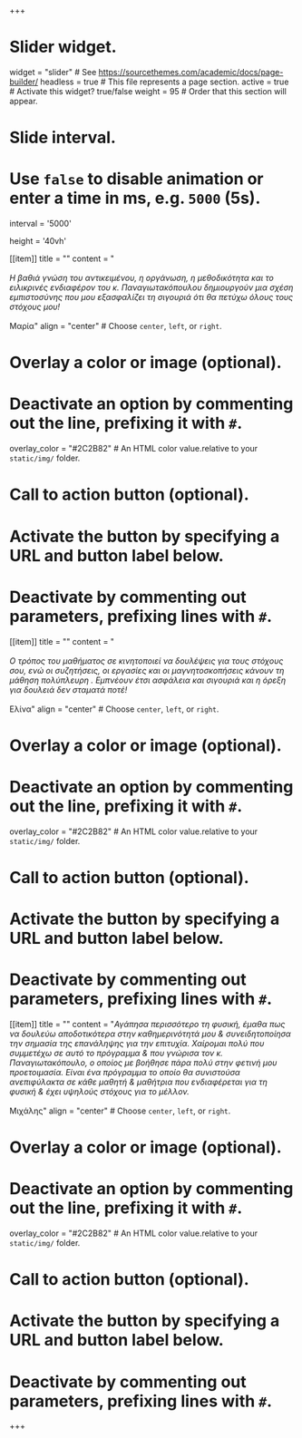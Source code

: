 +++
# Slider widget.
widget = "slider"  # See https://sourcethemes.com/academic/docs/page-builder/
headless = true  # This file represents a page section.
active = true  # Activate this widget? true/false
weight = 95  # Order that this section will appear.

# Slide interval.
# Use `false` to disable animation or enter a time in ms, e.g. `5000` (5s).
interval = '5000'

height = '40vh'


[[item]]
  title = ""
  content = "<br/><br/><i>Η βαθιά γνώση του αντικειμένου, η οργάνωση, η μεθοδικότητα και το ειλικρινές ενδιαφέρον του κ. Παναγιωτακόπουλου δημιουργούν μια σχέση εμπιστοσύνης που μου εξασφαλίζει τη σιγουριά ότι θα πετύχω όλους τους στόχους μου!</i><br/><br/>Μαρία"
  align = "center"  # Choose `center`, `left`, or `right`.

  # Overlay a color or image (optional).
  #   Deactivate an option by commenting out the line, prefixing it with `#`.
  overlay_color = "#2C2B82"  # An HTML color value.relative to your `static/img/` folder.

  # Call to action button (optional).
  #   Activate the button by specifying a URL and button label below.
  #   Deactivate by commenting out parameters, prefixing lines with `#`.

[[item]]
  title = ""
  content = "<br/><br/><i>Ο τρόπος του μαθήματος σε κινητοποιεί να δουλέψεις για τους στόχους σου, ενώ οι συζητήσεις, οι εργασίες και οι μαγνητοσκοπήσεις κάνουν τη μάθηση πολύπλευρη . Εμπνέουν έτσι ασφάλεια και σιγουριά και η όρεξη για δουλειά δεν σταματά ποτέ!</i><br/><br/>Ελίνα"
  align = "center"  # Choose `center`, `left`, or `right`.

  # Overlay a color or image (optional).
  #   Deactivate an option by commenting out the line, prefixing it with `#`.
  overlay_color = "#2C2B82"  # An HTML color value.relative to your `static/img/` folder.

  # Call to action button (optional).
  #   Activate the button by specifying a URL and button label below.
  #   Deactivate by commenting out parameters, prefixing lines with `#`.

[[item]]
  title = ""
  content = "<i>Αγάπησα περισσότερο τη φυσική, έμαθα πως να δουλεύω αποδοτικότερα στην καθημερινότητά μου & συνειδητοποίησα την σημασία της επανάληψης για την επιτυχία. Χαίρομαι πολύ που συμμετέχω σε αυτό το πρόγραμμα & που γνώρισα τον κ. Παναγιωτακόπουλο, ο οποίος με βοήθησε πάρα πολύ στην φετινή μου προετοιμασία. Είναι ένα πρόγραμμα το οποίο θα συνιστούσα ανεπιφύλακτα σε κάθε μαθητή & μαθήτρια που ενδιαφέρεται για τη φυσική & έχει υψηλούς στόχους για το μέλλον.</i><br/><br/>Μιχάλης"
  align = "center"  # Choose `center`, `left`, or `right`.

  # Overlay a color or image (optional).
  #   Deactivate an option by commenting out the line, prefixing it with `#`.
  overlay_color = "#2C2B82"  # An HTML color value.relative to your `static/img/` folder.

  # Call to action button (optional).
  #   Activate the button by specifying a URL and button label below.
  #   Deactivate by commenting out parameters, prefixing lines with `#`.
+++